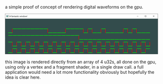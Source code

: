 a simple proof of concept of rendering digital waveforms on the gpu.

![example image](/images/img.png)

this image is rendered directly from an array of 4 u32s, all done on the gpu, using only a vertex and a fragment shader, in a single draw call. a full application would need a lot more functionality obviously but hopefully the idea is clear here.
